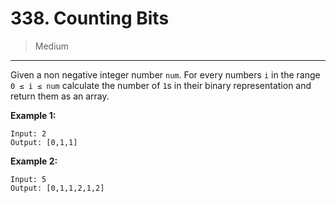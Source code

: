 # 338. Counting Bits

> Medium

------

Given a non negative integer number `num`. For every numbers `i` in the range `0 ≤ i ≤ num` calculate the number of `1`s in their binary representation and return them as an array.

**Example 1:**

```
Input: 2
Output: [0,1,1]
```

**Example 2:**

```
Input: 5
Output: [0,1,1,2,1,2]
```